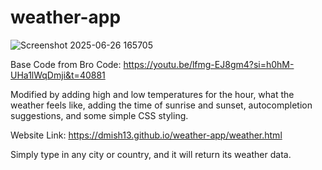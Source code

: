 # weather-app

![Screenshot 2025-06-26 165705](https://github.com/user-attachments/assets/c0590d92-208b-40a5-8ad3-376d3258643b)


Base Code from Bro Code: https://youtu.be/lfmg-EJ8gm4?si=h0hM-UHa1lWqDmji&t=40881

Modified by adding high and low temperatures for the hour, what the weather feels like, adding the time of sunrise and sunset, autocompletion suggestions,
and some simple CSS styling.

Website Link: https://dmish13.github.io/weather-app/weather.html

Simply type in any city or country, and it will return its weather data.
